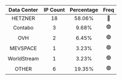 | Data Center | IP Count | Percentage | Freq |
|:------------:|:--------:|:-----------:|:-----:|
| HETZNER | 18 | 58.06% | 🔴 |
| Contabo | 3 | 9.68% | 🟢 |
| OVH | 2 | 6.45% | 🟢 |
| MEVSPACE | 1 | 3.23% | 🟢 |
| WorldStream | 1 | 3.23% | 🟢 |
| OTHER | 6 | 19.35% | 🟢 |